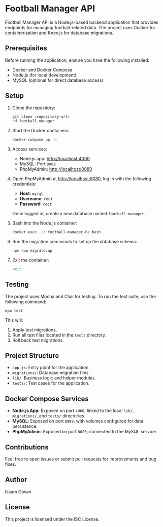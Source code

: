 # Football Manager API

Football Manager API is a Node.js-based backend application that provides endpoints for managing football-related data. The project uses Docker for containerization and Knex.js for database migrations.

## Prerequisites

Before running the application, ensure you have the following installed:

- Docker and Docker Compose
- Node.js (for local development)
- MySQL (optional for direct database access)

## Setup

1. Clone the repository:
   ```bash
   git clone <repository-url>
   cd football-manager
   ```

2. Start the Docker containers:
   ```bash
   docker-compose up -d
   ```

3. Access services:
   - Node.js app: [http://localhost:4000](http://localhost:4000)
   - MySQL: Port `8989`
   - PhpMyAdmin: [http://localhost:8080](http://localhost:8080)

4. Open PhpMyAdmin at [http://localhost:8080](http://localhost:8080), log in with the following credentials:
   - **Host**: `mysql`
   - **Username**: `root`
   - **Password**: `root`

   Once logged in, create a new database named `football-manager`.

5. Bash into the Node.js container:
   ```bash
   docker exec -it football-manager-be bash
   ```

6. Run the migration commands to set up the database schema:
   ```bash
   npm run migrate:up
   ```

7. Exit the container:
   ```bash
   exit
   ```

## Testing

The project uses Mocha and Chai for testing. To run the test suite, use the following command:
```bash
npm test
```
This will:
1. Apply test migrations.
2. Run all test files located in the `tests` directory.
3. Roll back test migrations.

## Project Structure

- `app.js`: Entry point for the application.
- `migrations/`: Database migration files.
- `lib/`: Business logic and helper modules.
- `tests/`: Test cases for the application.

## Docker Compose Services

- **Node.js App**: Exposed on port `4000`, linked to the local `lib/`, `migrations/`, and `tests/` directories.
- **MySQL**: Exposed on port `8989`, with volumes configured for data persistence.
- **PhpMyAdmin**: Exposed on port `8080`, connected to the MySQL service.

## Contributions

Feel free to open issues or submit pull requests for improvements and bug fixes.

## Author

Issam Olwan

## License

This project is licensed under the ISC License.
